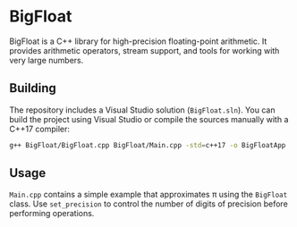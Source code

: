 # BigFloat

BigFloat is a C++ library for high-precision floating-point arithmetic. It provides arithmetic operators, stream support, and tools for working with very large numbers.

## Building

The repository includes a Visual Studio solution (`BigFloat.sln`). You can build the project using Visual Studio or compile the sources manually with a C++17 compiler:

```bash
g++ BigFloat/BigFloat.cpp BigFloat/Main.cpp -std=c++17 -o BigFloatApp
```

## Usage

`Main.cpp` contains a simple example that approximates π using the `BigFloat` class. Use `set_precision` to control the number of digits of precision before performing operations.


